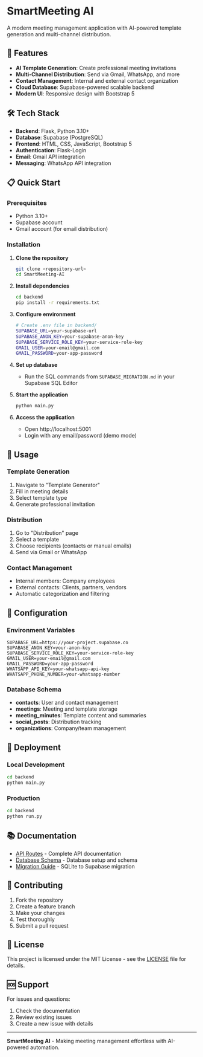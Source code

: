 # SmartMeeting AI

A modern meeting management application with AI-powered template generation and multi-channel distribution.

## 🚀 Features

- **AI Template Generation**: Create professional meeting invitations
- **Multi-Channel Distribution**: Send via Gmail, WhatsApp, and more
- **Contact Management**: Internal and external contact organization
- **Cloud Database**: Supabase-powered scalable backend
- **Modern UI**: Responsive design with Bootstrap 5

## 🛠️ Tech Stack

- **Backend**: Flask, Python 3.10+
- **Database**: Supabase (PostgreSQL)
- **Frontend**: HTML, CSS, JavaScript, Bootstrap 5
- **Authentication**: Flask-Login
- **Email**: Gmail API integration
- **Messaging**: WhatsApp API integration

## 📋 Quick Start

### Prerequisites
- Python 3.10+
- Supabase account
- Gmail account (for email distribution)

### Installation

1. **Clone the repository**
   ```bash
   git clone <repository-url>
   cd SmartMeeting-AI
   ```

2. **Install dependencies**
   ```bash
   cd backend
   pip install -r requirements.txt
   ```

3. **Configure environment**
   ```bash
   # Create .env file in backend/
   SUPABASE_URL=your-supabase-url
   SUPABASE_ANON_KEY=your-supabase-anon-key
   SUPABASE_SERVICE_ROLE_KEY=your-service-role-key
   GMAIL_USER=your-email@gmail.com
   GMAIL_PASSWORD=your-app-password
   ```

4. **Set up database**
   - Run the SQL commands from `SUPABASE_MIGRATION.md` in your Supabase SQL Editor

5. **Start the application**
   ```bash
   python main.py
   ```

6. **Access the application**
   - Open http://localhost:5001
   - Login with any email/password (demo mode)

## 📖 Usage

### Template Generation
1. Navigate to "Template Generator"
2. Fill in meeting details
3. Select template type
4. Generate professional invitation

### Distribution
1. Go to "Distribution" page
2. Select a template
3. Choose recipients (contacts or manual emails)
4. Send via Gmail or WhatsApp

### Contact Management
- Internal members: Company employees
- External contacts: Clients, partners, vendors
- Automatic categorization and filtering

## 🔧 Configuration

### Environment Variables
```env
SUPABASE_URL=https://your-project.supabase.co
SUPABASE_ANON_KEY=your-anon-key
SUPABASE_SERVICE_ROLE_KEY=your-service-role-key
GMAIL_USER=your-email@gmail.com
GMAIL_PASSWORD=your-app-password
WHATSAPP_API_KEY=your-whatsapp-api-key
WHATSAPP_PHONE_NUMBER=your-whatsapp-number
```

### Database Schema
- **contacts**: User and contact management
- **meetings**: Meeting and template storage
- **meeting_minutes**: Template content and summaries
- **social_posts**: Distribution tracking
- **organizations**: Company/team management

## 🚀 Deployment

### Local Development
```bash
cd backend
python main.py
```

### Production
```bash
cd backend
python run.py
```

## 📚 Documentation

- [API Routes](ROUTES.md) - Complete API documentation
- [Database Schema](SUPABASE_MIGRATION.md) - Database setup and schema
- [Migration Guide](MIGRATION_SUMMARY.md) - SQLite to Supabase migration

## 🤝 Contributing

1. Fork the repository
2. Create a feature branch
3. Make your changes
4. Test thoroughly
5. Submit a pull request

## 📄 License

This project is licensed under the MIT License - see the [LICENSE](LICENSE) file for details.

## 🆘 Support

For issues and questions:
1. Check the documentation
2. Review existing issues
3. Create a new issue with details

---

**SmartMeeting AI** - Making meeting management effortless with AI-powered automation.
